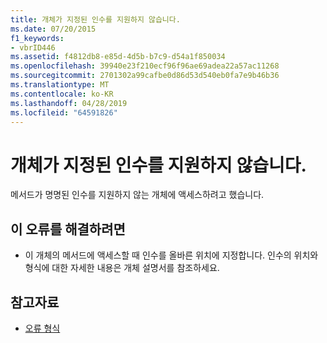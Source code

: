 ```yaml
---
title: 개체가 지정된 인수를 지원하지 않습니다.
ms.date: 07/20/2015
f1_keywords:
- vbrID446
ms.assetid: f4812db8-e85d-4d5b-b7c9-d54a1f850034
ms.openlocfilehash: 39940e23f210ecf96f96ae69adea22a57ac11268
ms.sourcegitcommit: 2701302a99cafbe0d86d53d540eb0fa7e9b46b36
ms.translationtype: MT
ms.contentlocale: ko-KR
ms.lasthandoff: 04/28/2019
ms.locfileid: "64591826"
---
```

# <a name="object-doesnt-support-named-arguments"></a>개체가 지정된 인수를 지원하지 않습니다.
메서드가 명명된 인수를 지원하지 않는 개체에 액세스하려고 했습니다.  
  
## <a name="to-correct-this-error"></a>이 오류를 해결하려면  
  
- 이 개체의 메서드에 액세스할 때 인수를 올바른 위치에 지정합니다. 인수의 위치와 형식에 대한 자세한 내용은 개체 설명서를 참조하세요.  
  
## <a name="see-also"></a>참고자료

- [오류 형식](../../visual-basic/programming-guide/language-features/error-types.md)
